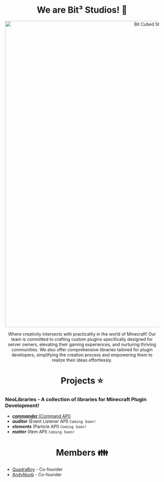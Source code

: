 <h1 align="center"> We are Bit³ Studios! 👋 </h1>

<p align="center">
    <img width="1000" src="https://github.com/bit-cubed-studios/.github/assets/79918051/779b583c-fa97-496c-8ada-0d038caffe39" alt="Bit Cubed Studios Banner">
</p>

<p align="center">
Where creativity intersects with practicality in the world of Minecraft! Our team is committed to crafting custom plugins specifically designed for server owners, elevating their gaming experiences, and nurturing thriving communities. We also offer comprehensive libraries tailored for plugin developers, simplifying the creation process and empowering them to realize their ideas effortlessly. 
</p>

<h1 align="center"> Projects ⭐ </h1>

### NeoLibraries - A collection of libraries for Minecraft Plugin Development!

- [***commander*** (Command API)](https://github.com/bit-cubed-studios/commander)
- ***auditor*** (Event Listener API) ```Coming Soon!```
- ***elements*** (Particle API) ```Coming Soon!```
- ***matter*** (Item API) ```Coming Soon!```

<h1 align="center"> Members 👪 </h1>

- [QuadraBoy](https://github.com/QuadraBoy) - Co-founder
- [AndyNoob](https://github.com/AndyNoob) - Co-founder
